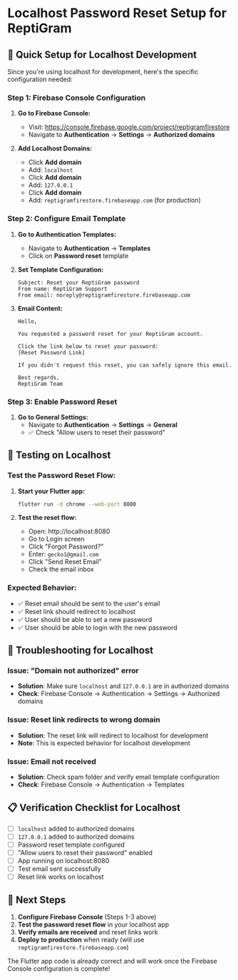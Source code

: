 # Localhost Password Reset Setup for ReptiGram

## 🎯 Quick Setup for Localhost Development

Since you're using localhost for development, here's the specific configuration needed:

### Step 1: Firebase Console Configuration

1. **Go to Firebase Console:**
   - Visit: https://console.firebase.google.com/project/reptigramfirestore
   - Navigate to **Authentication** → **Settings** → **Authorized domains**

2. **Add Localhost Domains:**
   - Click **Add domain**
   - Add: `localhost`
   - Click **Add domain**
   - Add: `127.0.0.1`
   - Click **Add domain**
   - Add: `reptigramfirestore.firebaseapp.com` (for production)

### Step 2: Configure Email Template

1. **Go to Authentication Templates:**
   - Navigate to **Authentication** → **Templates**
   - Click on **Password reset** template

2. **Set Template Configuration:**
   ```
   Subject: Reset your ReptiGram password
   From name: ReptiGram Support
   From email: noreply@reptigramfirestore.firebaseapp.com
   ```

3. **Email Content:**
   ```
   Hello,
   
   You requested a password reset for your ReptiGram account.
   
   Click the link below to reset your password:
   [Reset Password Link]
   
   If you didn't request this reset, you can safely ignore this email.
   
   Best regards,
   ReptiGram Team
   ```

### Step 3: Enable Password Reset

1. **Go to General Settings:**
   - Navigate to **Authentication** → **Settings** → **General**
   - ✅ Check "Allow users to reset their password"

## 🧪 Testing on Localhost

### Test the Password Reset Flow:

1. **Start your Flutter app:**
   ```bash
   flutter run -d chrome --web-port 8080
   ```

2. **Test the reset flow:**
   - Open: http://localhost:8080
   - Go to Login screen
   - Click "Forgot Password?"
   - Enter: `gecko1@gmail.com`
   - Click "Send Reset Email"
   - Check the email inbox

### Expected Behavior:

- ✅ Reset email should be sent to the user's email
- ✅ Reset link should redirect to localhost
- ✅ User should be able to set a new password
- ✅ User should be able to login with the new password

## 🔧 Troubleshooting for Localhost

### Issue: "Domain not authorized" error
- **Solution**: Make sure `localhost` and `127.0.0.1` are in authorized domains
- **Check**: Firebase Console → Authentication → Settings → Authorized domains

### Issue: Reset link redirects to wrong domain
- **Solution**: The reset link will redirect to localhost for development
- **Note**: This is expected behavior for localhost development

### Issue: Email not received
- **Solution**: Check spam folder and verify email template configuration
- **Check**: Firebase Console → Authentication → Templates

## 📋 Verification Checklist for Localhost

- [ ] `localhost` added to authorized domains
- [ ] `127.0.0.1` added to authorized domains
- [ ] Password reset template configured
- [ ] "Allow users to reset their password" enabled
- [ ] App running on localhost:8080
- [ ] Test email sent successfully
- [ ] Reset link works on localhost

## 🚀 Next Steps

1. **Configure Firebase Console** (Steps 1-3 above)
2. **Test the password reset flow** in your localhost app
3. **Verify emails are received** and reset links work
4. **Deploy to production** when ready (will use `reptigramfirestore.firebaseapp.com`)

The Flutter app code is already correct and will work once the Firebase Console configuration is complete! 